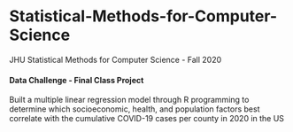 # Statistical-Methods-for-Computer-Science

JHU Statistical Methods for Computer Science - Fall 2020

#### Data Challenge - Final Class Project

Built a multiple linear regression model through R programming to determine which socioeconomic, health, and population factors best correlate with the cumulative COVID-19 cases per county in 2020 in the US 
